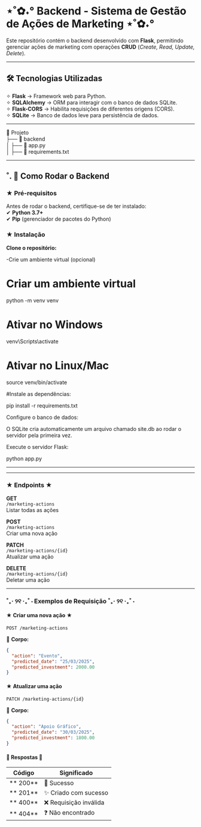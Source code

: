 # ⋆˚✿˖° Backend - Sistema de Gestão de Ações de Marketing ⋆˚✿˖° 

Este repositório contém o backend desenvolvido com **Flask**, permitindo gerenciar ações de marketing com operações **CRUD** (*Create, Read, Update, Delete*).  

---

## 🛠 Tecnologias Utilizadas  
✧ **Flask** → Framework web para Python.  
✧ **SQLAlchemy** → ORM para interagir com o banco de dados SQLite.  
✧ **Flask-CORS** → Habilita requisições de diferentes origens (CORS).  
✧ **SQLite** → Banco de dados leve para persistência de dados.  

---

📂 Projeto  
├── 📂 backend  
│   ├── 📄 app.py  
│   ├── 📄 requirements.txt  


---

## ˚. 🎀  Como Rodar o Backend  

### ★ Pré-requisitos  
Antes de rodar o backend, certifique-se de ter instalado:  
✔ **Python 3.7+**  
✔ **Pip** (gerenciador de pacotes do Python)  

### ★ Instalação  

**Clone o repositório:** 

 -Crie um ambiente virtual (opcional)

# Criar um ambiente virtual
python -m venv venv
# Ativar no Windows
venv\Scripts\activate  
# Ativar no Linux/Mac
source venv/bin/activate 

 #Instale as dependências:

 pip install -r requirements.txt

 Configure o banco de dados:

 O SQLite cria automaticamente um arquivo chamado site.db ao rodar o servidor pela primeira vez.

Execute o servidor Flask:

python app.py


---
---
### ★ Endpoints ★

**GET**  
`/marketing-actions`  
Listar todas as ações  

**POST**  
`/marketing-actions`  
Criar uma nova ação  

**PATCH**  
`/marketing-actions/{id}`  
Atualizar uma ação  

**DELETE**  
`/marketing-actions/{id}`  
Deletar uma ação  


---
### ˚₊‧ ୨୧ ‧₊˚ ⋅ Exemplos de Requisição ˚₊‧ ୨୧ ‧₊˚ ⋅

#### ★ Criar uma nova ação ★
```http
POST /marketing-actions
```
📌 **Corpo:**
```json
{
  "action": "Evento",
  "predicted_date": "25/03/2025",
  "predicted_investment": 2000.00
}
```

#### ★ Atualizar uma ação 
```http
PATCH /marketing-actions/{id}
```
📌 **Corpo:**
```json
{
  "action": "Apoio Gráfico",
  "predicted_date": "30/03/2025",
  "predicted_investment": 1800.00
}
```

#### 🌷 Respostas 🌷

|  Código  |  Significado                 |
|------------|------------------------------|
| ** 200** | 🎉 Sucesso                    |
| ** 201** | ✨ Criado com sucesso         |
| ** 400** | ❌ Requisição inválida       |
| ** 404** | ❓ Não encontrado             |

